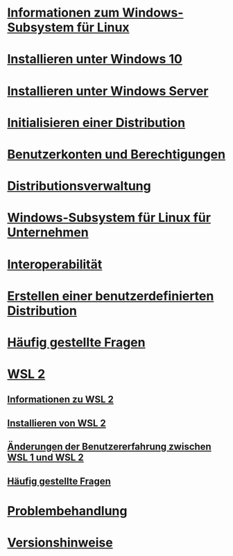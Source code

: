 # [Informationen zum Windows-Subsystem für Linux](./about.md)
# [Installieren unter Windows 10](./install-win10.md)
# [Installieren unter Windows Server](./install-on-server.md)
# [Initialisieren einer Distribution](./initialize-distro.md)
# [Benutzerkonten und Berechtigungen](./user-support.md)
# [Distributionsverwaltung](./wsl-config.md)
# [Windows-Subsystem für Linux für Unternehmen](./enterprise.md)
# [Interoperabilität](./interop.md)
# [Erstellen einer benutzerdefinierten Distribution](./build-custom-distro.md)
# [Häufig gestellte Fragen](./faq.md)
# [WSL 2](./wsl2-index.md)
## [Informationen zu WSL 2](./wsl2-about.md)
## [Installieren von WSL 2](./wsl2-install.md)
## [Änderungen der Benutzererfahrung zwischen WSL 1 und WSL 2](./wsl2-ux-changes.md)
## [Häufig gestellte Fragen](./wsl2-faq.md)

# [Problembehandlung](./troubleshooting.md)
# [Versionshinweise](./release-notes.md)
